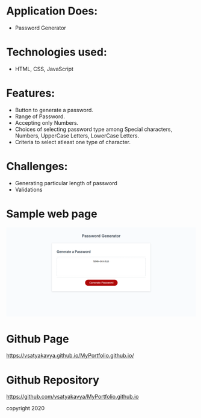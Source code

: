 
# Application Does:
* Password Generator

# Technologies used:
* HTML, CSS, JavaScript

# Features:
* Button to generate a password.
* Range of Password.
* Accepting only Numbers.
* Choices of selecting password type among Special characters, Numbers, UpperCase Letters, LowerCase Letters.
* Criteria to select atleast one type of character.



# Challenges:
* Generating particular length of password
* Validations

# Sample web page
![picture](passwordGenerator.png)

# Github Page 
https://vsatyakavya.github.io/MyPortfolio.github.io/


# Github Repository

https://github.com/vsatyakavya/MyPortfolio.github.io

copyright 2020
